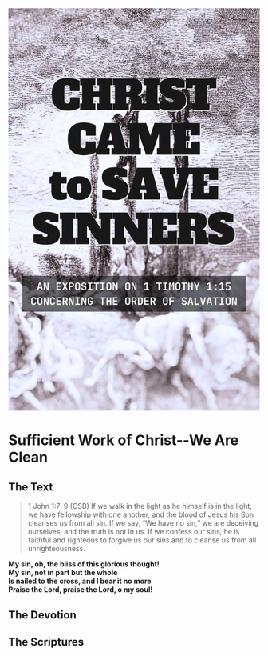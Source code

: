 <img class="intro-right" src="book-ccss-3.jpg">

# Sufficient Work of Christ--We Are Clean

## The Text

>1 John 1:7–9 (CSB) If we walk in the light as he himself is in the light, we have fellowship with one another, and the blood of Jesus his Son cleanses us from all sin. If we say, “We have no sin,” we are deceiving ourselves, and the truth is not in us. If we confess our sins, he is faithful and righteous to forgive us our sins and to cleanse us from all unrighteousness.

**My sin, oh, the bliss of this glorious thought!**  
**My sin, not in part but the whole**  
**Is nailed to the cross, and I bear it no more**  
**Praise the Lord, praise the Lord, o my soul!**

## The Devotion

## The Scriptures

